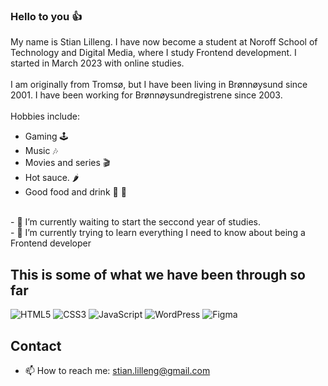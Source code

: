 ### Hello to you :thumbsup:

My name is Stian Lilleng. I have now become a student at Noroff School of Technology and Digital Media, where I study Frontend development. I started in March 2023 with online studies.
<br>
<br>
I am originally from Tromsø, but I have been living in Brønnøysund since 2001. I have been working for Brønnøysundregistrene since 2003.
<br>
<br>
Hobbies include:
-	Gaming :joystick:
-	Music :notes:
-	Movies and series :clapper:
-	Hot sauce. :hot_pepper:
-	Good food and drink :pizza: :beers:
<br>
- 🔭 I’m currently waiting to start the seccond year of studies.
<br>
- 🌱 I’m currently trying to learn everything I need to know about being a Frontend developer


## This is some of what we have been through so far

![HTML5](https://img.shields.io/badge/HTML5-E34F26.svg?style=for-the-badge&logo=HTML5&logoColor=white)
![CSS3](https://img.shields.io/badge/CSS3-1572B6.svg?style=for-the-badge&logo=CSS3&logoColor=white)
![JavaScript](https://img.shields.io/badge/JavaScript-F7DF1E.svg?style=for-the-badge&logo=JavaScript&logoColor=black)
![WordPress](https://img.shields.io/badge/WordPress-21759B.svg?style=for-the-badge&logo=WordPress&logoColor=white)
![Figma](https://img.shields.io/badge/Figma-F24E1E.svg?style=for-the-badge&logo=Figma&logoColor=white)

## Contact

- 📫 How to reach me: stian.lilleng@gmail.com
<!--
**StianL82/StianL82** is a ✨ _special_ ✨ repository because its `README.md` (this file) appears on your GitHub profile.

Here are some ideas to get you started:

- 🔭 I’m currently working on ...
- 🌱 I’m currently learning ...
- 👯 I’m looking to collaborate on ...
- 🤔 I’m looking for help with ...
- 💬 Ask me about ...
- 📫 How to reach me: ...
- 😄 Pronouns: ...
- ⚡ Fun fact: ...
-->
